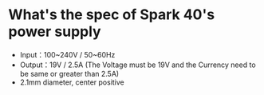 # What's the spec of Spark 40's power supply  
-   Input：100~240V / 50~60Hz
-   Output：19V / 2.5A 
  (The Voltage must be 19V and the Currency need to be same or greater than 2.5A)
-   2.1mm diameter, center positive
